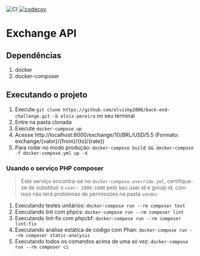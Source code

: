![CI](https://github.com/elvishp2006/back-end-challenge/workflows/CI/badge.svg?branch=elvis-pereira) [![codecov](https://codecov.io/gh/elvishp2006/back-end-challenge/branch/elvis-pereira/graph/badge.svg)](https://codecov.io/gh/elvishp2006/back-end-challenge/branch/elvis-pereira)

# Exchange API

## Dependências

1. docker
1. docker-composer

## Executando o projeto

1. Execute `git clone https://github.com/elvishp2006/back-end-challenge.git -b elvis-pereira` no seu terminal
1. Entre na pasta clonada
1. Execute `docker-compose up`
1. Acesse http://localhost:8000/exchange/10/BRL/USD/5.5 (Formato: exchange/{valor}/{from}/{to}/{rate})
1. Para rodar no modo produção: `docker-compose build && docker-compose -f docker-compose.yml up -d`

### Usando o serviço PHP composer

> Este serviço encontra-se no `docker-compose.override.yml`, certifique-se de substituir o `user: 1000:1000` pelo seu user id e group id, com isso não terá problemas de permissões na pasta `vendor`

1. Executando testes unitários: `docker-compose run --rm composer test`
1. Executando lint com phpcs: `docker-compose run --rm composer lint`
1. Executando lint-fix com phpcbf: `docker-compose run --rm composer lint-fix`
1. Executando análise estática de código com Phan: `docker-compose run --rm composer static-analysis`
1. Executando todos os comandos acima de uma só vez: `docker-compose run --rm composer ci`
